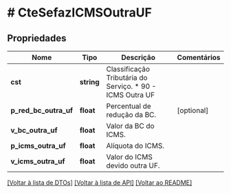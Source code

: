# # CteSefazICMSOutraUF

## Propriedades

Nome | Tipo | Descrição | Comentários
------------ | ------------- | ------------- | -------------
**cst** | **string** | Classificação Tributária do Serviço.  * 90 - ICMS Outra UF |
**p_red_bc_outra_uf** | **float** | Percentual de redução da BC. | [optional]
**v_bc_outra_uf** | **float** | Valor da BC do ICMS. |
**p_icms_outra_uf** | **float** | Alíquota do ICMS. |
**v_icms_outra_uf** | **float** | Valor do ICMS devido outra UF. |

[[Voltar à lista de DTOs]](../../README.md#models) [[Voltar à lista de API]](../../README.md#endpoints) [[Voltar ao README]](../../README.md)
